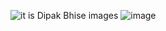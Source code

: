 ![it is Dipak Bhise images ](https://github.com/Dipakbhise7498/python-programing-MCA/assets/96697109/bc171b6d-c67a-49d5-b2ba-6ed31241e05c)
![image](https://github.com/Dipakbhise7498/python-programing-MCA/assets/96697109/5fc889b8-0c70-4dae-a76b-2dfd6c6f7810)
